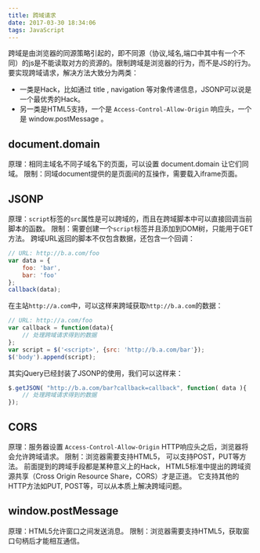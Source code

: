 ```yaml
---
title: 跨域请求
date: 2017-03-30 18:34:06
tags: JavaScript
---
```

跨域是由浏览器的同源策略引起的，即不同源（协议,域名,端口中其中有一个不同）的js是不能读取对方的资源的。限制跨域是浏览器的行为，而不是JS的行为。要实现跨域请求，解决方法大致分为两类：
* 一类是Hack，比如通过 title , navigation 等对象传递信息，JSONP可以说是一个最优秀的Hack。
* 另一类是HTML5支持，一个是 `Access-Control-Allow-Origin` 响应头，一个是 window.postMessage 。

## document.domain
原理：相同主域名不同子域名下的页面，可以设置 document.domain 让它们同域。
限制：同域document提供的是页面间的互操作，需要载入iframe页面。

<!-- more -->
## JSONP
原理：`script`标签的`src`属性是可以跨域的，而且在跨域脚本中可以直接回调当前脚本的函数。
限制：需要创建一个`script`标签并且添加到DOM树，只能用于GET方法。
跨域URL返回的脚本不仅包含数据，还包含一个回调：
```js
// URL: http://b.a.com/foo
var data = {
    foo: 'bar',
    bar: 'foo'
};
callback(data);
```
在主站`http://a.com`中，可以这样来跨域获取`http://b.a.com`的数据：
```js
// URL: http://a.com/foo
var callback = function(data){
    // 处理跨域请求得到的数据
};
var script = $('<script>', {src: 'http://b.a.com/bar'});
$('body').append(script);
```
其实jQuery已经封装了JSONP的使用，我们可以这样来：
```js
$.getJSON( "http://b.a.com/bar?callback=callback", function( data ){
    // 处理跨域请求得到的数据
});
```

## CORS
原理：服务器设置 `Access-Control-Allow-Origin` HTTP响应头之后，浏览器将会允许跨域请求。
限制：浏览器需要支持HTML5， 可以支持POST，PUT等方法。
前面提到的跨域手段都是某种意义上的Hack， HTML5标准中提出的跨域资源共享（Cross Origin Resource Share，CORS）才是正道。 它支持其他的HTTP方法如PUT, POST等，可以从本质上解决跨域问题。

## window.postMessage
原理：HTML5允许窗口之间发送消息。
限制：浏览器需要支持HTML5，获取窗口句柄后才能相互通信。

